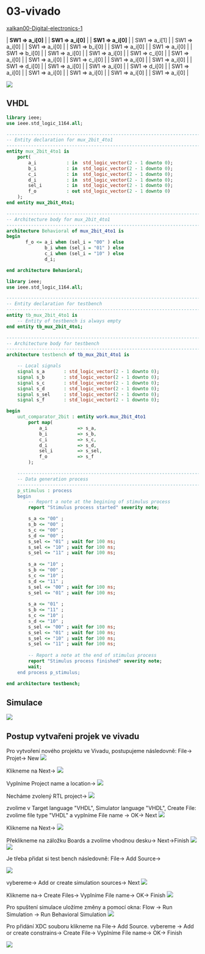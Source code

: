 # 03-vivado
[xalkan00-Digital-electronics-1](https://github.com/xalkan00/Digital-electronics-1)

| **SW1 => a_i[0]** | | **SW1 => a_i[0]** | | **SW1 => a_i[0]** | 
| SW1 => a_i[1] | | SW1 => a_i[0] | | SW1 => a_i[0] | 
| SW1 => b_i[0] | | SW1 => a_i[0] | | SW1 => a_i[0] | 
| SW1 => b_i[0] | | SW1 => a_i[0] | | SW1 => a_i[0] | 
| SW1 => c_i[0] | | SW1 => a_i[0] | | SW1 => a_i[0] | 
| SW1 => c_i[0] | | SW1 => a_i[0] | | SW1 => a_i[0] | 
| SW1 => d_i[0] | | SW1 => a_i[0] | | SW1 => a_i[0] | 
| SW1 => d_i[0] | | SW1 => a_i[0] | | SW1 => a_i[0] | 
| SW1 => a_i[0] | | SW1 => a_i[0] | | SW1 => a_i[0] | 

 
<img src="https://github.com/xalkan00/Digital-electronics-1/blob/main/Labs/03-vivado/image/mux.png" /> 

## VHDL
```VHDL
library ieee;
use ieee.std_logic_1164.all;

------------------------------------------------------------------------
-- Entity declaration for mux_2bit_4to1
------------------------------------------------------------------------
entity mux_2bit_4to1 is
    port(
        a_i           : in  std_logic_vector(2 - 1 downto 0);
		b_i           : in  std_logic_vector(2 - 1 downto 0);
		c_i           : in  std_logic_vector(2 - 1 downto 0);
		d_i           : in  std_logic_vector(2 - 1 downto 0);
		sel_i         : in  std_logic_vector(2 - 1 downto 0);
        f_o           : out std_logic_vector(2 - 1 downto 0)     
    );
end entity mux_2bit_4to1;

------------------------------------------------------------------------
-- Architecture body for mux_2bit_4to1
------------------------------------------------------------------------
architecture Behavioral of mux_2bit_4to1 is
begin
       f_o <= a_i when (sel_i = "00" ) else
              b_i when (sel_i = "01" ) else
              c_i when (sel_i = "10" ) else
              d_i;

end architecture Behavioral;

```


``` VHDL
library ieee;
use ieee.std_logic_1164.all;

------------------------------------------------------------------------
-- Entity declaration for testbench
------------------------------------------------------------------------
entity tb_mux_2bit_4to1 is
    -- Entity of testbench is always empty
end entity tb_mux_2bit_4to1;

------------------------------------------------------------------------
-- Architecture body for testbench
------------------------------------------------------------------------
architecture testbench of tb_mux_2bit_4to1 is

    -- Local signals
    signal s_a       : std_logic_vector(2 - 1 downto 0);
    signal s_b       : std_logic_vector(2 - 1 downto 0);
    signal s_c       : std_logic_vector(2 - 1 downto 0);
    signal s_d       : std_logic_vector(2 - 1 downto 0);
    signal s_sel     : std_logic_vector(2 - 1 downto 0);
    signal s_f       : std_logic_vector(2 - 1 downto 0);

begin
    uut_comparator_2bit : entity work.mux_2bit_4to1
        port map(
            a_i           => s_a,
            b_i           => s_b,
            c_i           => s_c,
            d_i           => s_d,
            sel_i         => s_sel,
            f_o           => s_f
        );

    --------------------------------------------------------------------
    -- Data generation process
    --------------------------------------------------------------------
    p_stimulus : process
    begin
        -- Report a note at the begining of stimulus process
        report "Stimulus process started" severity note;

        s_a <= "00" ; 
        s_b <= "00" ; 
        s_c <= "00" ; 
        s_d <= "00" ;      
        s_sel <= "01" ; wait for 100 ns;  
        s_sel <= "10" ; wait for 100 ns;  
        s_sel <= "11" ; wait for 100 ns;  
        
        s_a <= "10" ; 
        s_b <= "00" ; 
        s_c <= "10" ; 
        s_d <= "11" ;        
        s_sel <= "00" ; wait for 100 ns;  
        s_sel <= "01" ; wait for 100 ns;  
          
        s_a <= "01" ; 
        s_b <= "11" ; 
        s_c <= "10" ; 
        s_d <= "10" ; 
        s_sel <= "00" ; wait for 100 ns;  
        s_sel <= "01" ; wait for 100 ns;
        s_sel <= "10" ; wait for 100 ns; 
        s_sel <= "11" ; wait for 100 ns;   
        
        -- Report a note at the end of stimulus process
        report "Stimulus process finished" severity note;
        wait;
    end process p_stimulus;

end architecture testbench;
```
## Simulace
<img src="https://github.com/xalkan00/Digital-electronics-1/blob/main/Labs/03-vivado/image/simulace.png" /> 

## Postup vytvařeni projek ve vivadu
Pro vytvoření nového projektu ve Vivadu, postupujeme následovně: 
File-> Projet-> New
<img src="https://github.com/xalkan00/Digital-electronics-1/blob/main/Labs/03-vivado/image/1.png" /> 

Klikneme na Next->
<img src="https://github.com/xalkan00/Digital-electronics-1/blob/main/Labs/03-vivado/image/2.png" /> 

Vyplníme Project name a location->
<img src="https://github.com/xalkan00/Digital-electronics-1/blob/main/Labs/03-vivado/image/3.png" />

Necháme zvolený RTL project->
<img src="https://github.com/xalkan00/Digital-electronics-1/blob/main/Labs/03-vivado/image/4.png" />

zvolime v Target language "VHDL", Simulator language "VHDL", Create File: zvolime file type "VHDL" a vyplníme File name -> OK-> Next
<img src="https://github.com/xalkan00/Digital-electronics-1/blob/main/Labs/03-vivado/image/5.png" />

Klikneme na Next->
<img src="https://github.com/xalkan00/Digital-electronics-1/blob/main/Labs/03-vivado/image/6.png" />

Překlikneme na záložku Boards a zvolíme vhodnou desku-> Next->Finish
<img src="https://github.com/xalkan00/Digital-electronics-1/blob/main/Labs/03-vivado/image/7.png" />
<img src="https://github.com/xalkan00/Digital-electronics-1/blob/main/Labs/03-vivado/image/8.png" />

Je třeba přidat si test bench následovně: File-> Add Source->

<img src="https://github.com/xalkan00/Digital-electronics-1/blob/main/Labs/03-vivado/image/11.png" />

vybereme-> Add or create simulation sources-> Next
<img src="https://github.com/xalkan00/Digital-electronics-1/blob/main/Labs/03-vivado/image/12.png" />

Klikneme na-> Create Files-> Vyplníme File name-> OK-> Finish
<img src="https://github.com/xalkan00/Digital-electronics-1/blob/main/Labs/03-vivado/image/13.png" />

Pro spuštení simulace uložíme změny a pomocí okna: Flow -> Run Simulation -> Run Behavioral Simulation
<img src="https://github.com/xalkan00/Digital-electronics-1/blob/main/Labs/03-vivado/image/14.png" />

Pro přidání XDC souboru klikneme na  File-> Add Source. 
vybereme -> Add or create constrains-> Create File-> Vyplníme File name-> OK-> Finish

<img src="https://github.com/xalkan00/Digital-electronics-1/blob/main/Labs/03-vivado/image/15.png" />

